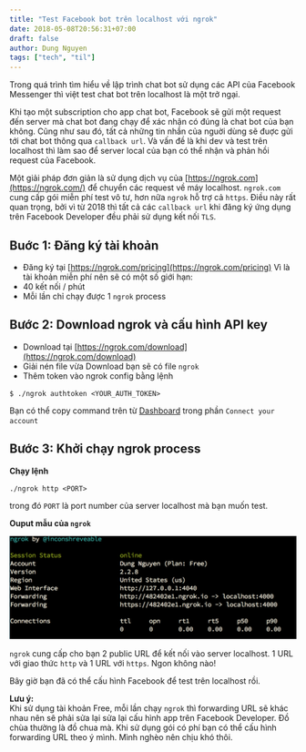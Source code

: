 ```yaml
---
title: "Test Facebook bot trên localhost với ngrok"
date: 2018-05-08T20:56:31+07:00
draft: false
author: Dung Nguyen
tags: ["tech", "til"]
---
```


Trong quá trình tìm hiểu về lập trình chat bot sử dụng các API của Facebook Messenger thì việt test chat bot trên localhost là một trở ngại.  

Khi tạo một subscription cho app chat bot, Facebook sẽ gửi một request đến server mà chat bot đang chạy để xác nhận có đúng là chat bot của bạn không. Cũng như sau đó, tất cả những tin nhắn của nguời dùng sẽ đuợc gửi tới chat bot thông qua `callback url`. Và vấn đề là khi dev và test trên localhost thì làm sao để server local của bạn có thể nhận và phản hồi request của Facebook.

Một giải pháp đơn giản là sử dụng dịch vụ của [https://ngrok.com](https://ngrok.com/) để chuyển các request về máy localhost. `ngrok.com` cung cấp gói miễn phí test vô tư, hơn nữa `ngrok` hỗ trợ cả `https`.
Điều này rất quan trọng, bởi vì từ 2018 thì tất cả các `callback url` khi đăng ký ứng dụng trên Facebook Developer đều phải sử dụng kết nối `TLS`.

## Buớc 1: Đăng ký tài khoản
- Đăng ký tại [https://ngrok.com/pricing](https://ngrok.com/pricing)
Vì là tài khoản miễn phí nên sẽ có một số giới hạn:
- 40 kết nối / phút
- Mỗi lần chỉ chạy được 1 `ngrok` process

## Bước 2: Download ngrok và cấu hình API key
- Download tại [https://ngrok.com/download](https://ngrok.com/download)
- Giải nén file vừa Download bạn sẽ có file `ngrok`
- Thêm token vào ngrok config bằng lệnh
 
```shell
$ ./ngrok authtoken <YOUR_AUTH_TOKEN>
```

Bạn có thể copy command trên từ [Dashboard](https://dashboard.ngrok.com/get-started) trong phần `Connect your account`

## Bước 3: Khởi chạy ngrok process
**Chạy lệnh**

```shell
./ngrok http <PORT>
```

trong đó `PORT` là port number của server localhost mà bạn muốn test.
	
**Ouput mẫu của `ngrok`**

![ngrok](/img/ngrok.png)

`ngrok` cung cấp cho bạn 2 public URL để kết nối vào server localhost. 1 URL với giao thức `http` và 1 URL với `https`.
Ngon không nào!

Bây giờ bạn đã có thể cấu hình Facebook để test trên localhost rồi.

**Lưu ý:**  
Khi sử dụng tài khoản Free, mỗi lần chạy `ngrok` thì forwarding URL sẽ khác nhau nên sẽ phải sửa lại sửa lại cấu hình app trên Facebook Developer. Đồ chùa thường là đồ chua mà. Khi sử dụng gói có phí bạn có thể cấu hình forwarding URL theo ý mình. Mình nghèo nên chịu khó thôi.
